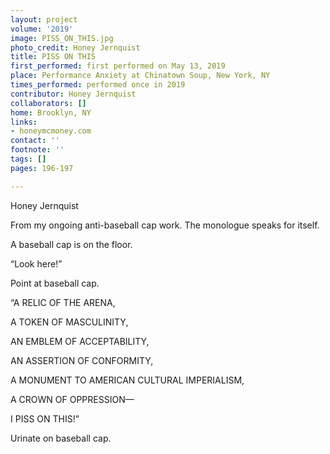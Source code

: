 ```yaml
---
layout: project
volume: '2019'
image: PISS_ON_THIS.jpg
photo_credit: Honey Jernquist
title: PISS ON THIS
first_performed: first performed on May 13, 2019
place: Performance Anxiety at Chinatown Soup, New York, NY
times_performed: performed once in 2019
contributor: Honey Jernquist
collaborators: []
home: Brooklyn, NY
links:
- honeymcmoney.com
contact: ''
footnote: ''
tags: []
pages: 196-197

---
```


Honey Jernquist

From my ongoing anti-baseball cap work. The monologue speaks for itself.

A baseball cap is on the floor.

“Look here!”

Point at baseball cap.

“A RELIC OF THE ARENA,

A TOKEN OF MASCULINITY,

AN EMBLEM OF ACCEPTABILITY,

AN ASSERTION OF CONFORMITY,

A MONUMENT TO AMERICAN CULTURAL IMPERIALISM,

A CROWN OF OPPRESSION—

I PISS ON THIS!”

Urinate on baseball cap.
